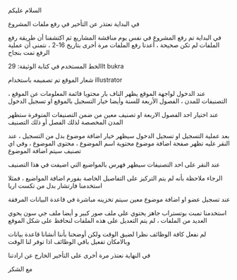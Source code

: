 السلام عليكم

في البداية نعتذر عن التأخير في رفع ملفات المشروع 

في البداية تم رفع المشروع في نفس يوم مناقشة المشاريع ثم اكتشفنا أن طريقة رفع الملفات لم تكن صحيحة ، أعدنا رفع الملفات مرة أخرى 
بتاريخ 16-2 ، نتمنى أن عملية الرفع تمت بنجاح

الخط المستخدم في كتابة الوثيقة:
29lt bukra

شعار الموقع تم تصميمه باستخدام 
illustrator

عند الدخول لواجهة الموقع يظهر الناف بار محتويا قائمة المعلومات عن الموقع ، التصنيفات للمدن ، الفصول الأربعة للسنة
وأيضا خيار التسجيل بالموقع او تسجيل الدخول

عند اختيار احد الفصول الاربعة او تصنيف معين من ضمن التصنيفات المتوفرة ستظهر المدن المخصصة لذلك الفصل أو ذلك التصنيف

بعد عملية التسجيل او تسجيل الدخول سيظهر خيار اضافة موضوع بدل من التسجيل ، عند النقر عليه تظهر صفحة اضافة موضوع
محتوية اسم الموضوع ، محتوى الموضوع ، وفي اي تصنيف سيتم اضافة الموضوع

عند النقر على احد التصنيفات سيظهر فهرس بالمواضيع التي اضيفت في هذا التصنيف

الرجاء ملاحظة بأنه لم يتم التركيز على التفاصيل الخاصة بفورم اضافة المواضيع ، فمثلا استخدمنا فارتشار بدل من تكست اريا

عند تسجيل عضو او اضافة موضوع معين سيتم تخزينه مباشرة في قاعدة البيانات المرفقة

استخدمنا تمبت بوتستراب جاهز يحتوي على ملف صور كبير و أيضا ملف جي سون يحوي العديد من الملفات ، لم يتم التعديل على هذه الملفات
لنحافظ على شكل الموقع 

لم نفعل كافة الوظائف نظرا لضيق الوقت ولكن أوضحنا بأننا أنشانا قاعدة بيانات وبالامكان تفعيل باقي الوظائف اذا توفر لنا الوقت

في النهاية نعتذر مرة أخرى على التأخير الخارج عن ارادتنا

مع الشكر
